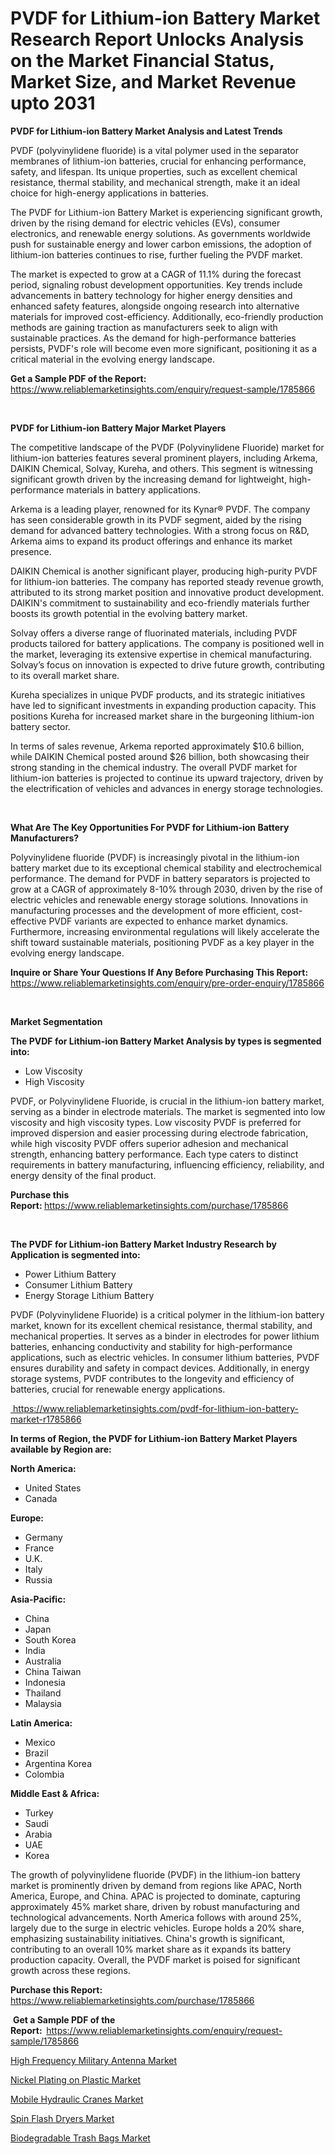 <p><h1>PVDF for Lithium-ion Battery Market Research Report Unlocks Analysis on the Market Financial Status, Market Size, and Market Revenue upto 2031</h1></p><p><strong>PVDF for Lithium-ion Battery Market Analysis and Latest Trends</strong></p>
<p><p>PVDF (polyvinylidene fluoride) is a vital polymer used in the separator membranes of lithium-ion batteries, crucial for enhancing performance, safety, and lifespan. Its unique properties, such as excellent chemical resistance, thermal stability, and mechanical strength, make it an ideal choice for high-energy applications in batteries. </p><p>The PVDF for Lithium-ion Battery Market is experiencing significant growth, driven by the rising demand for electric vehicles (EVs), consumer electronics, and renewable energy solutions. As governments worldwide push for sustainable energy and lower carbon emissions, the adoption of lithium-ion batteries continues to rise, further fueling the PVDF market. </p><p>The market is expected to grow at a CAGR of 11.1% during the forecast period, signaling robust development opportunities. Key trends include advancements in battery technology for higher energy densities and enhanced safety features, alongside ongoing research into alternative materials for improved cost-efficiency. Additionally, eco-friendly production methods are gaining traction as manufacturers seek to align with sustainable practices. As the demand for high-performance batteries persists, PVDF's role will become even more significant, positioning it as a critical material in the evolving energy landscape.</p></p>
<p><strong>Get a Sample PDF of the Report:&nbsp;</strong> <a href="https://www.reliablemarketinsights.com/enquiry/request-sample/1785866?utm_campaign=1264&utm_medium=2&utm_source=Github&utm_content=ia&utm_term=09102024&utm_id=pvdf-for-lithium-ion-battery">https://www.reliablemarketinsights.com/enquiry/request-sample/1785866</a></p>
<p>&nbsp;</p>
<p><strong>PVDF for Lithium-ion Battery Major Market Players</strong></p>
<p><p>The competitive landscape of the PVDF (Polyvinylidene Fluoride) market for lithium-ion batteries features several prominent players, including Arkema, DAIKIN Chemical, Solvay, Kureha, and others. This segment is witnessing significant growth driven by the increasing demand for lightweight, high-performance materials in battery applications.</p><p>Arkema is a leading player, renowned for its Kynar® PVDF. The company has seen considerable growth in its PVDF segment, aided by the rising demand for advanced battery technologies. With a strong focus on R&D, Arkema aims to expand its product offerings and enhance its market presence.</p><p>DAIKIN Chemical is another significant player, producing high-purity PVDF for lithium-ion batteries. The company has reported steady revenue growth, attributed to its strong market position and innovative product development. DAIKIN's commitment to sustainability and eco-friendly materials further boosts its growth potential in the evolving battery market.</p><p>Solvay offers a diverse range of fluorinated materials, including PVDF products tailored for battery applications. The company is positioned well in the market, leveraging its extensive expertise in chemical manufacturing. Solvay’s focus on innovation is expected to drive future growth, contributing to its overall market share.</p><p>Kureha specializes in unique PVDF products, and its strategic initiatives have led to significant investments in expanding production capacity. This positions Kureha for increased market share in the burgeoning lithium-ion battery sector.</p><p>In terms of sales revenue, Arkema reported approximately $10.6 billion, while DAIKIN Chemical posted around $26 billion, both showcasing their strong standing in the chemical industry. The overall PVDF market for lithium-ion batteries is projected to continue its upward trajectory, driven by the electrification of vehicles and advances in energy storage technologies.</p></p>
<p>&nbsp;</p>
<p><strong>What Are The Key Opportunities For PVDF for Lithium-ion Battery Manufacturers?</strong></p>
<p><p>Polyvinylidene fluoride (PVDF) is increasingly pivotal in the lithium-ion battery market due to its exceptional chemical stability and electrochemical performance. The demand for PVDF in battery separators is projected to grow at a CAGR of approximately 8-10% through 2030, driven by the rise of electric vehicles and renewable energy storage solutions. Innovations in manufacturing processes and the development of more efficient, cost-effective PVDF variants are expected to enhance market dynamics. Furthermore, increasing environmental regulations will likely accelerate the shift toward sustainable materials, positioning PVDF as a key player in the evolving energy landscape.</p></p>
<p><strong>Inquire or Share Your Questions If Any Before Purchasing This Report:</strong> <a href="https://www.reliablemarketinsights.com/enquiry/pre-order-enquiry/1785866?utm_campaign=1264&utm_medium=2&utm_source=Github&utm_content=ia&utm_term=09102024&utm_id=pvdf-for-lithium-ion-battery">https://www.reliablemarketinsights.com/enquiry/pre-order-enquiry/1785866</a></p>
<p>&nbsp;</p>
<p><strong>Market Segmentation</strong></p>
<p><strong>The PVDF for Lithium-ion Battery Market Analysis by types is segmented into:</strong></p>
<p><ul><li>Low Viscosity</li><li>High Viscosity</li></ul></p>
<p><p>PVDF, or Polyvinylidene Fluoride, is crucial in the lithium-ion battery market, serving as a binder in electrode materials. The market is segmented into low viscosity and high viscosity types. Low viscosity PVDF is preferred for improved dispersion and easier processing during electrode fabrication, while high viscosity PVDF offers superior adhesion and mechanical strength, enhancing battery performance. Each type caters to distinct requirements in battery manufacturing, influencing efficiency, reliability, and energy density of the final product.</p></p>
<p><strong>Purchase this Report:&nbsp;</strong><a href="https://www.reliablemarketinsights.com/purchase/1785866?utm_campaign=1264&utm_medium=2&utm_source=Github&utm_content=ia&utm_term=09102024&utm_id=pvdf-for-lithium-ion-battery">https://www.reliablemarketinsights.com/purchase/1785866</a></p>
<p>&nbsp;</p>
<p><strong>The PVDF for Lithium-ion Battery Market Industry Research by Application is segmented into:</strong></p>
<p><ul><li>Power Lithium Battery</li><li>Consumer Lithium Battery</li><li>Energy Storage Lithium Battery</li></ul></p>
<p><p>PVDF (Polyvinylidene Fluoride) is a critical polymer in the lithium-ion battery market, known for its excellent chemical resistance, thermal stability, and mechanical properties. It serves as a binder in electrodes for power lithium batteries, enhancing conductivity and stability for high-performance applications, such as electric vehicles. In consumer lithium batteries, PVDF ensures durability and safety in compact devices. Additionally, in energy storage systems, PVDF contributes to the longevity and efficiency of batteries, crucial for renewable energy applications.</p></p>
<p><a href="https://www.reliablemarketinsights.com/pvdf-for-lithium-ion-battery-market-r1785866?utm_campaign=1264&utm_medium=2&utm_source=Github&utm_content=ia&utm_term=09102024&utm_id=pvdf-for-lithium-ion-battery">&nbsp;https://www.reliablemarketinsights.com/pvdf-for-lithium-ion-battery-market-r1785866</a></p>
<p><strong>In terms of Region, the PVDF for Lithium-ion Battery Market Players available by Region are:</strong></p>
<p>
    <p> <strong> North America: </strong>
        <ul>
            <li>United States</li>
            <li>Canada</li>
        </ul>
        </p> 
    <p> <strong> Europe: </strong>
        <ul>
            <li>Germany</li>
            <li>France</li>
            <li>U.K.</li>
            <li>Italy</li>
            <li>Russia</li>
        </ul>
        </p> 
    <p> <strong> Asia-Pacific: </strong>
        <ul>
            <li>China</li>
            <li>Japan</li>
            <li>South Korea</li>
            <li>India</li>
            <li>Australia</li>
            <li>China Taiwan</li>
            <li>Indonesia</li>
            <li>Thailand</li>
            <li>Malaysia</li>
        </ul>
        </p> 
    <p> <strong> Latin America: </strong>
        <ul>
            <li>Mexico</li>
            <li>Brazil</li>
            <li>Argentina Korea</li>
            <li>Colombia</li>
        </ul>
        </p> 
    <p> <strong> Middle East & Africa: </strong>
        <ul>
            <li>Turkey</li>
            <li>Saudi</li>
            <li>Arabia</li>
            <li>UAE</li>
            <li>Korea</li>
        </ul>
    </p>
    </p>
<p><p>The growth of polyvinylidene fluoride (PVDF) in the lithium-ion battery market is prominently driven by demand from regions like APAC, North America, Europe, and China. APAC is projected to dominate, capturing approximately 45% market share, driven by robust manufacturing and technological advancements. North America follows with around 25%, largely due to the surge in electric vehicles. Europe holds a 20% share, emphasizing sustainability initiatives. China's growth is significant, contributing to an overall 10% market share as it expands its battery production capacity. Overall, the PVDF market is poised for significant growth across these regions.</p></p>
<p><strong>Purchase this Report: </strong><a href="https://www.reliablemarketinsights.com/purchase/1785866?utm_campaign=1264&utm_medium=2&utm_source=Github&utm_content=ia&utm_term=09102024&utm_id=pvdf-for-lithium-ion-battery">https://www.reliablemarketinsights.com/purchase/1785866</a></p>
<p>&nbsp;<strong>Get a Sample PDF of the Report:&nbsp;&nbsp;</strong><a href="https://www.reliablemarketinsights.com/enquiry/request-sample/1785866?utm_campaign=1264&utm_medium=2&utm_source=Github&utm_content=ia&utm_term=09102024&utm_id=pvdf-for-lithium-ion-battery">https://www.reliablemarketinsights.com/enquiry/request-sample/1785866</a></p>
<p><strong></strong></p>
<p><p><a href="https://www.linkedin.com/pulse/mapping-high-frequency-military-antenna-market-trends-challenges-zlxof?utm_campaign=1264&utm_medium=2&utm_source=Github&utm_content=ia&utm_term=09102024&utm_id=pvdf-for-lithium-ion-battery">High Frequency Military Antenna Market</a></p><p><a href="https://www.linkedin.com/pulse/consumer-behavior-shifts-nickel-plating-plastic-market-ztoef?utm_campaign=1264&utm_medium=2&utm_source=Github&utm_content=ia&utm_term=09102024&utm_id=pvdf-for-lithium-ion-battery">Nickel Plating on Plastic Market</a></p><p><a href="https://www.linkedin.com/pulse/mobile-hydraulic-cranes-market-dynamics-application-types-eda9f?utm_campaign=1264&utm_medium=2&utm_source=Github&utm_content=ia&utm_term=09102024&utm_id=pvdf-for-lithium-ion-battery">Mobile Hydraulic Cranes Market</a></p><p><a href="https://www.linkedin.com/pulse/spin-flash-dryers-market-maturity-analysis-regional-disparities-i4plf?utm_campaign=1264&utm_medium=2&utm_source=Github&utm_content=ia&utm_term=09102024&utm_id=pvdf-for-lithium-ion-battery">Spin Flash Dryers Market</a></p><p><a href="https://www.linkedin.com/pulse/biodegradable-trash-bags-market-revolution-2024-2031-trends-vqewf?utm_campaign=1264&utm_medium=2&utm_source=Github&utm_content=ia&utm_term=09102024&utm_id=pvdf-for-lithium-ion-battery">Biodegradable Trash Bags Market</a></p></p>